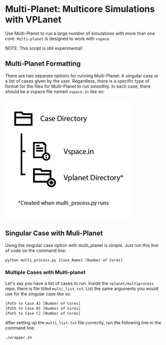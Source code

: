 # Multi-Planet: Multicore Simulations with VPLanet

Use Multi-Planet to run a large number of simulations with more than one core. `Multi-planet` is designed to work with `vspace`.

NOTE: This script is still experimental!

## Multi-Planet Formatting

There are two separate options for running Multi-Planet: A singular case or a list of cases given by the user. Regardless, there is a specific type of format for the files for Multi-Planet to run smoothly. In each case, there should be a vspace file named `vspace.in` like so:

![Formatting Guide Image](https://github.com/caitlyn-wilhelm/vplanet-multiprocess/blob/master/docs/format_guide.png)

## Singular Case with Muli-Planet

Using the singular case option with multi_planet is simple. Just run this line of code on the command line:

```
python multi_process.py [Case_Name] [Number of Cores]
```

### Multiple Cases with Multi-planet

Let's say you have a list of cases to run. Inside the `vplanet/multiprocess` repo, there is file titled `multi_list.txt`. List the same arguments you would use for the singular case like so:
```
[Path to Case A] [Number of Cores]
[Path to Case B] [Number of Cores]
[Path to Case C] [Number of Cores]
```

After setting up the `multi_list.txt` file correctly, run the following line in the command line:

```
./wrapper.sh
```
